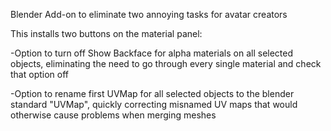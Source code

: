 Blender Add-on to eliminate two annoying tasks for avatar creators

This installs two buttons on the material panel:

-Option to turn off Show Backface for alpha materials on all selected objects, eliminating the need to go through every single material and check that option off

-Option to rename first UVMap for all selected objects to the blender standard "UVMap", quickly correcting misnamed UV maps that would otherwise cause problems when merging meshes
